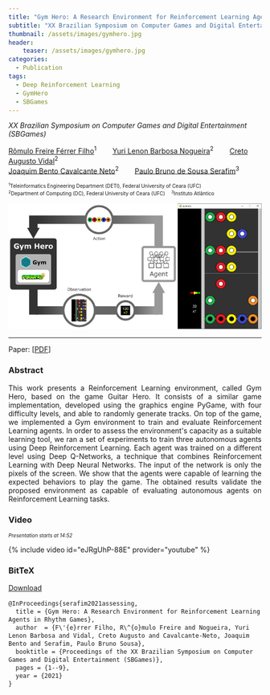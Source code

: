 ```yaml
---
title: "Gym Hero: A Research Environment for Reinforcement Learning Agents in Rhythm Games"
subtitle: "XX Brazilian Symposium on Computer Games and Digital Entertainment (SBGames)"
thumbnail: /assets/images/gymhero.jpg
header:
    teaser: /assets/images/gymhero.jpg
categories:
  - Publication
tags:
  - Deep Reinforcement Learning
  - GymHero
  - SBGames
---
```


*XX Brazilian Symposium on Computer Games and Digital Entertainment (SBGames)*  

[Rômulo Freire Férrer Filho](https://github.com/romulofff)<sup>1</sup>
  [Yuri Lenon Barbosa Nogueira](http://www.lia.ufc.br/~yuri/)<sup>2</sup>
  [Creto Augusto Vidal](http://www.lia.ufc.br/~cvidal/)<sup>2</sup>  
[Joaquim Bento Cavalcante Neto](http://www.lia.ufc.br/~joaquimb/)<sup>2</sup>
  [Paulo Bruno de Sousa Serafim](https://paulobruno.github.io)<sup>3</sup>

<p style="font-size:0.7em">
    <sup>1</sup>Teleinformatics Engineering Department (DETI), Federal University of Ceara (UFC)<br>
    <sup>2</sup>Department of Computing (DC), Federal University of Ceara (UFC)  
     <sup>3</sup>Instituto Atlântico
</p>

![Gym Hero](/assets/images/gymhero.jpg)

---

Paper: [[PDF](https://www.sbgames.org/proceedings2021/ComputacaoFull/217884.pdf)]


### Abstract

<p style="text-align:justify;">
This work presents a Reinforcement Learning environment, called Gym Hero, based on the game Guitar Hero. It consists of a similar game implementation, developed using the graphics engine PyGame, with four difficulty levels, and able to randomly generate tracks. On top of the game, we implemented a Gym environment to train and evaluate Reinforcement Learning agents. In order to assess the environment's capacity as a suitable learning tool, we ran a set of experiments to train three autonomous agents using Deep Reinforcement Learning. Each agent was trained on a different level using Deep Q-Networks, a technique that combines Reinforcement Learning with Deep Neural Networks. The input of the network is only the pixels of the screen. We show that the agents were capable of learning the expected behaviors to play the game. The obtained results validate the proposed environment as capable of evaluating autonomous agents on Reinforcement Learning tasks.
</p>


### Video

<p style="text-align:left;font-size:0.7em"><i>Presentation starts at 14:52</i></p>

{% include video id="eJRgUhP-88E" provider="youtube" %}


### BitTeX

<p style="text-align:left">
  <a  href="/assets/citations/ferrer2021gymhero.bib">Download</a>
</p>

```
@InProceedings{serafim2021assessing,
  title = {Gym Hero: A Research Environment for Reinforcement Learning Agents in Rhythm Games},
  author  = {F\'{e}rrer Filho, R\^{o}mulo Freire and Nogueira, Yuri Lenon Barbosa and Vidal, Creto Augusto and Cavalcante-Neto, Joaquim Bento and Serafim, Paulo Bruno Sousa},
  booktitle = {Proceedings of the XX Brazilian Symposium on Computer Games and Digital Entertainment (SBGames)},
  pages = {1--9},
  year = {2021}
}
```
